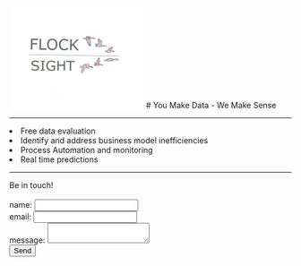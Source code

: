 <img src="card2_t.png" width="240"> 
# You Make Data - We Make Sense
<hr>
<li> Free data evaluation
<li> Identify and address business model inefficiencies
<li> Process Automation and monitoring
<li> Real time predictions
<br>
<hr>
Be in touch!
<br>
<form action="https://formspree.io/xdokjedv" method="POST" >
<br><label> name: <input type="text" name="name"> </label>
<br><label> email:      <input type="text" name="_replyto"> </label>
<br><label> message: <textarea name="message"></textarea> </label>
<!-- your other form fields go here -->
<br><button type="submit">Send</button>
<br>
</form>
